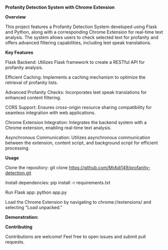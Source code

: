 **Profanity Detection System with Chrome Extension**

**Overview**

This project features a Profanity Detection System developed using Flask and Python, along with a corresponding Chrome Extension for real-time text analysis. The system allows users to check selected text for profanity and offers advanced filtering capabilities, including leet speak translations.

**Key Features**

Flask Backend: Utilizes Flask framework to create a RESTful API for profanity analysis.

Efficient Caching: Implements a caching mechanism to optimize the retrieval of profanity lists.

Advanced Profanity Checks: Incorporates leet speak translations for enhanced content filtering.

CORS Support: Ensures cross-origin resource sharing compatibility for seamless integration with web applications.

Chrome Extension Integration: Integrates the backend system with a Chrome extension, enabling real-time text analysis.

Asynchronous Communication: Utilizes asynchronous communication between the extension, content script, and background script for efficient processing.

**Usage**

Clone the repository: git clone https://github.com/MrAdi149/profanity-detection.git

Install dependencies: pip install -r requirements.txt

Run Flask app: python app.py

Load the Chrome Extension by navigating to chrome://extensions/ and selecting "Load unpacked."

**Demonstration:**

**Contributing**

Contributions are welcome! Feel free to open issues and submit pull requests.

